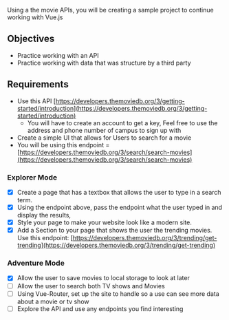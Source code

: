 Using a the movie APIs, you will be creating a sample project to continue working with Vue.js

## Objectives

- Practice working with an API
- Practice working with data that was structure by a third party

## Requirements

- Use this API [https://developers.themoviedb.org/3/getting-started/introduction](https://developers.themoviedb.org/3/getting-started/introduction)
  - You will have to create an account to get a key, Feel free to use the address and phone number of campus to sign up with
- Create a simple UI that allows for Users to search for a movie
- You will be using this endpoint = [https://developers.themoviedb.org/3/search/search-movies](https://developers.themoviedb.org/3/search/search-movies)

### Explorer Mode

- [x] Create a page that has a textbox that allows the user to type in a search term.
- [x] Using the endpoint above, pass the endpoint what the user typed in and display the results,
- [x] Style your page to make your website look like a modern site.
- [x] Add a Section to your page that shows the user the trending movies. Use this endpoint: [https://developers.themoviedb.org/3/trending/get-trending](https://developers.themoviedb.org/3/trending/get-trending)

### Adventure Mode

- [X] Allow the user to save movies to local storage to look at later
- [ ] Allow the user to search both TV shows and Movies
- [ ] Using Vue-Router, set up the site to handle so a use can see more data about a movie or tv show
- [ ] Explore the API and use any endpoints you find interesting
